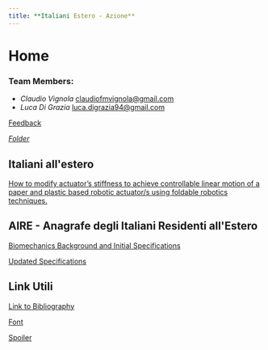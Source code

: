 ```yaml
---
title: **Italiani Estero - Azione**
---
```


# Home
### Team Members:
* _Claudio Vignola_   claudiofmvignola@gmail.com
* _Luca Di Grazia_    luca.digrazia94@gmail.com


[Feedback](https://forms.gle/XkRthaYj4gMkPLWS8)

[*_Folder_*](https://drive.google.com/drive/folders/1MoJhEPHCe2aVk2mjStybkiUt9FYEDjEn?usp=sharing)

## Italiani all'estero
[How to modify actuator’s stiffness to achieve controllable linear motion of a paper and plastic based robotic actuator/s using foldable robotics techniques.](/researchquestion)

## AIRE - Anagrafe degli Italiani Residenti all'Estero

[Biomechanics Background and Initial Specifications](https://nbviewer.jupyter.org/github/cvignola95/cvignola95.github.io/blob/main/Biomechanics%20Background%20and%20Initial%20Specifications.ipynb)

[Updated Specifications](/Specifications_Table.md)


## Link Utili
[Link to Bibliography](/bibliography)




[Font](/Font)

[Spoiler](https://youtu.be/dQw4w9WgXcQ?t=45)



